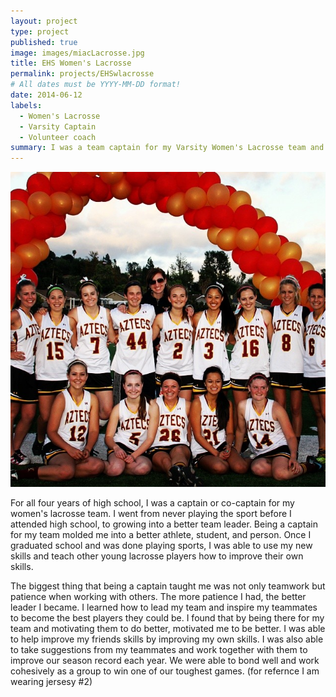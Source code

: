 ```yaml
---
layout: project
type: project
published: true
image: images/miacLacrosse.jpg
title: EHS Women's Lacrosse
permalink: projects/EHSwlacrosse
# All dates must be YYYY-MM-DD format!
date: 2014-06-12
labels:
  - Women's Lacrosse
  - Varsity Captain
  - Volunteer coach
summary: I was a team captain for my Varsity Women's Lacrosse team and Esperanza High School as well as a short term volunteer skills coach. 
---
```


<img class="ui medium right floated rounded image" src="../images/miacLacrosse.jpg">

For all four years of high school, I was a captain or co-captain for my women's lacrosse team.  I went from never playing the sport before I attended high school, to growing into a better team leader.  Being a captain for my team molded me into a better athlete, student, and person.  Once I graduated school and was done playing sports, I was able to use my new skills and teach other young lacrosse players how to improve their own skills.  

The biggest thing that being a captain taught me was not only teamwork but patience when working with others.  The more patience I had, the better leader I became.  I learned how to lead my team and inspire my teammates to become the best players they could be.  I found that by being there for my team and motivating them to do better, motivated me to be better.  I was able to help improve my friends skills by improving my own skills.  I was also able to take suggestions from my teammates and work together with them to improve our season record each year.  We were able to bond well and work cohesively as a group to win one of our toughest games.
(for refernce I am wearing jersesy #2)
